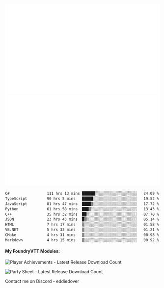 
![](https://raw.githubusercontent.com/eddiedover/ghstats/master/generated/overview.svg)
![](https://raw.githubusercontent.com/eddiedover/ghstats/master/generated/languages.svg)

<!--START_SECTION:waka-->

```txt
C#                 111 hrs 13 mins ██████░░░░░░░░░░░░░░░░░░░   24.09 %
TypeScript         90 hrs 5 mins   █████░░░░░░░░░░░░░░░░░░░░   19.52 %
JavaScript         81 hrs 47 mins  ████▒░░░░░░░░░░░░░░░░░░░░   17.72 %
Python             61 hrs 58 mins  ███▒░░░░░░░░░░░░░░░░░░░░░   13.43 %
C++                35 hrs 32 mins  ██░░░░░░░░░░░░░░░░░░░░░░░   07.70 %
JSON               23 hrs 43 mins  █▒░░░░░░░░░░░░░░░░░░░░░░░   05.14 %
HTML               7 hrs 17 mins   ▒░░░░░░░░░░░░░░░░░░░░░░░░   01.58 %
VB.NET             5 hrs 33 mins   ▒░░░░░░░░░░░░░░░░░░░░░░░░   01.21 %
CMake              4 hrs 31 mins   ▒░░░░░░░░░░░░░░░░░░░░░░░░   00.98 %
Markdown           4 hrs 15 mins   ▒░░░░░░░░░░░░░░░░░░░░░░░░   00.92 %
```

<!--END_SECTION:waka-->

#### My FoundryVTT Modules:

  ![Player Achievements - Latest Release Download Count](https://img.shields.io/badge/dynamic/json?label=Player%20Achievements%20-%20Downloads@latest&query=assets%5B1%5D.download_count&url=https%3A%2F%2Fapi.github.com%2Frepos%2FEddieDover%2Ffvtt-player-achievements%2Freleases%2Flatest)

  ![Party Sheet - Latest Release Download Count](https://img.shields.io/badge/dynamic/json?label=Party%20Sheet%20-%20Downloads@latest&query=assets%5B1%5D.download_count&url=https%3A%2F%2Fapi.github.com%2Frepos%2FEddieDover%2Ffvtt-party-sheet%2Freleases%2Flatest)

<a rel="me" href="https://techhub.social/@EddieDover"></a>

Contact me on Discord - eddiedover
